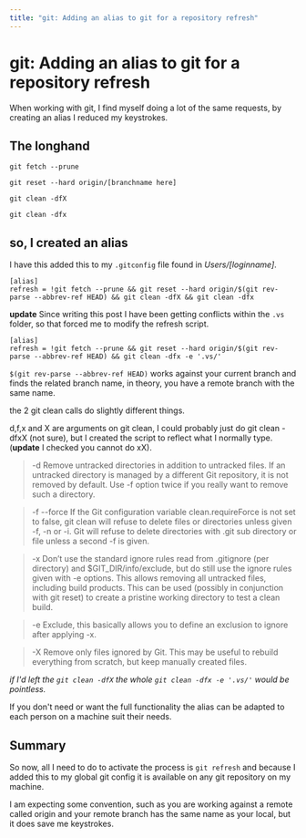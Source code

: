 ```yaml
---
title: "git: Adding an alias to git for a repository refresh"
---
```

# git: Adding an alias to git for a repository refresh

When working with git, I find myself doing a lot of the same requests, by creating an alias I reduced my keystrokes.

## The longhand

```shell
git fetch --prune

git reset --hard origin/[branchname here]

git clean -dfX

git clean -dfx
```

## so, I created an alias

I have this added this to my `.gitconfig` file found in _Users/[loginname]_.

```shell
[alias]
refresh = !git fetch --prune && git reset --hard origin/$(git rev-parse --abbrev-ref HEAD) && git clean -dfX && git clean -dfx
```

**update**
Since writing this post I have been getting conflicts within the `.vs` folder, so that forced me to modify the refresh script.

```shell
[alias]
refresh = !git fetch --prune && git reset --hard origin/$(git rev-parse --abbrev-ref HEAD) && git clean -dfx -e '.vs/'
```

`$(git rev-parse --abbrev-ref HEAD)` works against your current branch and finds the related branch name, in theory, you have a remote branch with the same name.

the 2 git clean calls do slightly different things.

d,f,x and X are arguments on git clean, I could probably just do git clean -dfxX (not sure), but I created the script to reflect what I normally type. (**update** I checked you cannot do xX).

 
>-d
Remove untracked directories in addition to untracked files. If an untracked directory is managed by a different Git repository, it is not removed by default. Use -f option twice if you really want to remove such a directory.

>-f --force
If the Git configuration variable clean.requireForce is not set to false, git clean will refuse to delete files or directories unless given -f, -n or -i. Git will refuse to delete directories with .git sub directory or file unless a second -f is given.


>-x
Don’t use the standard ignore rules read from .gitignore (per directory) and $GIT_DIR/info/exclude, but do still use the ignore rules given with -e options. This allows removing all untracked files, including build products. This can be used (possibly in conjunction with git reset) to create a pristine working directory to test a clean build.

>-e
Exclude, this basically allows you to define an exclusion to ignore after applying -x.

>-X
Remove only files ignored by Git. This may be useful to rebuild everything from scratch, but keep manually created files.

_if I'd left the `git clean -dfX` the whole `git clean -dfx -e '.vs/'` would be pointless._

If you don't need or want the full functionality the alias can be adapted to each person on a machine suit their needs.


## Summary 

So now, all I need to do to activate the process is `git refresh` and because I added this to my global git config it is available on any git repository on my machine.

I am expecting some convention, such as you are working against a remote called origin and your remote branch has the same name as your local, but it does save me keystrokes.
